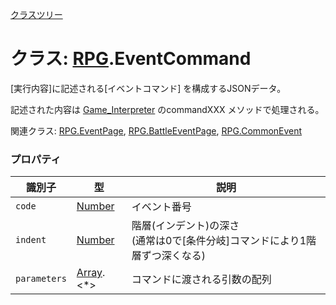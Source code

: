 [クラスツリー](index.md)

# クラス: [RPG](RPG.md).EventCommand
[実行内容]に記述される[イベントコマンド] を構成するJSONデータ。

記述された内容は [Game_Interpreter](Game_Interpreter.md) のcommandXXX メソッドで処理される。

関連クラス: [RPG.EventPage](RPG.EventPage.md), [RPG.BattleEventPage](RPG.BattleEventPage.md), [RPG.CommonEvent](RPG.CommonEvent.md)


### プロパティ

| 識別子 | 型 | 説明 |
| --- | --- | --- |
| `code` | [Number](Number.md) | イベント番号 |
| `indent` | [Number](Number.md) | 階層(インデント)の深さ<br />(通常は0で[条件分岐]コマンドにより1階層ずつ深くなる) |
| `parameters` | [Array](Array.md).&lt;*&gt; | コマンドに渡される引数の配列 |


